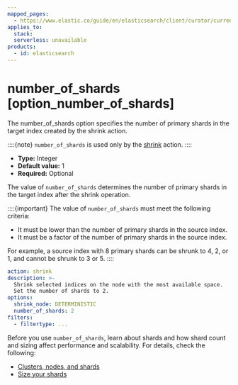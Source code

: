 ```yaml
---
mapped_pages:
  - https://www.elastic.co/guide/en/elasticsearch/client/curator/current/option_number_of_shards.html
applies_to:
  stack:
  serverless: unavailable
products:
  - id: elasticsearch
---
```


# number_of_shards [option_number_of_shards]

The number_of_shards option specifies the number of primary shards in the target index created by the shrink action.

::::{note}
`number_of_shards` is used only by the [shrink](/reference/shrink.md) action.
::::

* **Type:** Integer
* **Default value:** 1
* **Required:** Optional

The value of `number_of_shards` determines the number of primary shards in the target index after the shrink operation.

::::{important}
The value of `number_of_shards` must meet the following criteria:
* It must be lower than the number of primary shards in the source index.
* It must be a factor of the number of primary shards in the source index.

For example, a source index with 8 primary shards can be shrunk to 4, 2, or 1, and cannot be shrunk to 3 or 5.
::::
  
```yaml
action: shrink
description: >-
  Shrink selected indices on the node with the most available space.
  Set the number of shards to 2.
options:
  shrink_node: DETERMINISTIC
  number_of_shards: 2
filters:
  - filtertype: ...
```

Before you use `number_of_shards`, learn about shards and how shard count and sizing affect performance and scalability. For details, check the following:

* [Clusters, nodes, and shards](docs-content://deploy-manage/distributed-architecture/clusters-nodes-shards.md)
* [Size your shards](docs-content://deploy-manage/production-guidance/optimize-performance/size-shards.md)



